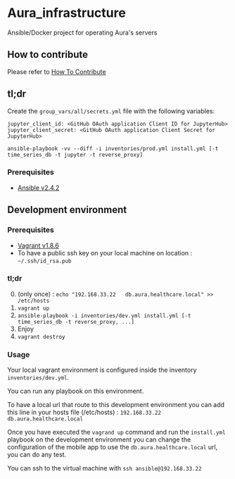 # Aura_infrastructure
Ansible/Docker project for operating Aura's servers

## How to contribute
Please refer to [How To Contribute](https://github.com/Aura-healthcare/Aura_infrastructure/blob/master/CONTRIBUTING.md)

## tl;dr
Create the `group_vars/all/secrets.yml` file with the following variables:
```
jupyter_client_id: <GitHub OAuth application Client ID for JupyterHub>
jupyter_client_secret: <GitHub OAuth application Client Secret for JupyterHub>
```

`ansible-playbook -vv --diff -i inventories/prod.yml install.yml [-t time_series_db -t jupyter -t reverse_proxy]`

### Prerequisites
 * [Ansible v2.4.2](https://www.ansible.com/)

## Development environment
### Prerequisites
 * [Vagrant v1.8.6](https://www.vagrantup.com/)
 * To have a public ssh key on your local machine on location : `~/.ssh/id_rsa.pub`
### tl;dr
 0. (only once) : `echo "192.168.33.22   db.aura.healthcare.local" >> /etc/hosts`
 1. `vagrant up`
 2. `ansible-playbook -i inventories/dev.yml install.yml [-t time_series_db -t reverse_proxy, ...]`
 3. Enjoy
 4. `vagrant destroy` 

### Usage
Your local vagrant environment is configured inside the inventory `inventories/dev.yml`.

You can run any playbook on this environment.

To have a local url that route to this development environment you can add this line in your hosts file (/etc/hosts) : `192.168.33.22   db.aura.healthcare.local`

Once you have executed the `vagrand up` command and run the `install.yml` playbook on the development environment you can change the configuration of the mobile app to use the `db.aura.healthcare.local` url, you can do any test.

You can ssh to the virtual machine with `ssh ansible@192.168.33.22` 
